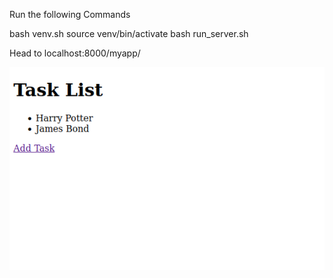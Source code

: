 Run the following Commands

bash venv.sh
source venv/bin/activate
bash run_server.sh

Head to localhost:8000/myapp/

![Alt text](image.png)